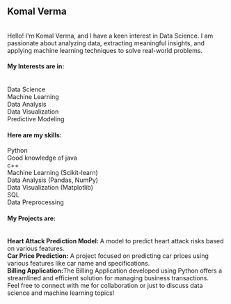 <h2>Komal Verma</h2><br>
Hello! I'm Komal Verma, and I have a keen interest in Data Science. I am passionate about analyzing data, extracting meaningful insights, and applying machine learning techniques to solve real-world problems.
<br>
<h4>My Interests are in:</h4><br>
Data Science<br>
Machine Learning<br>
Data Analysis<br>
Data Visualization<br>
Predictive Modeling<br>
<h4>Here are my skills:</h4>
Python<br>
Good knowledge of java<br>
c++<br>
Machine Learning (Scikit-learn)<br>
Data Analysis (Pandas, NumPy)<br>
Data Visualization (Matplotlib)<br>
SQL<br>
Data Preprocessing<br>
<h4>My Projects are:
</h4><br>
<b>Heart Attack Prediction Model: </b>A model to predict heart attack risks based on various features.<br>
<b>Car Price Prediction:</b> A project focused on predicting car prices using various features like car name and specifications.<br>
<b>Billing Application:</b>The Billing Application developed using Python offers a streamlined and efficient solution for managing business transactions. <br>
Feel free to connect with me for collaboration or just to discuss data science and machine learning topics!
